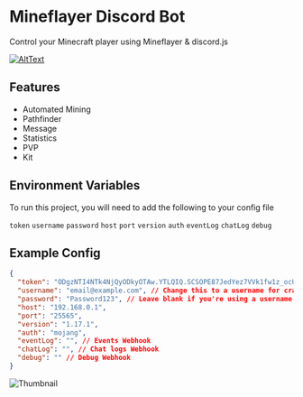 
# Mineflayer Discord Bot

Control your Minecraft player using Mineflayer & discord.js

[![AltText](https://discordapp.com/api/guilds/883397209306038272/widget.png?style=banner2)](https://discord.gg/numgPDvq5Q)



## Features

- Automated Mining
- Pathfinder
- Message
- Statistics
- PVP
- Kit




## Environment Variables

To run this project, you will need to add the following to your config file

`token`
`username`
`password`
`host`
`port`
`version`
`auth`
`eventLog`
`chatLog`
`debug`

## Example Config

```json
{
  "token": "ODgzNTI4NTk4NjQyODkyOTAw.YTLQIQ.SCSOPE87JedYez7VVk1fw1z_ocU",
  "username": "email@example.com", // Change this to a username for cracked servers
  "password": "Password123", // Leave blank if you're using a username instead of an email
  "host": "192.168.0.1",
  "port": "25565",
  "version": "1.17.1",
  "auth": "mojang",
  "eventLog": "", // Events Webhook
  "chatLog": "", // Chat logs Webhook
  "debug": "" // Debug Webhook
}
```

![Thumbnail](https://imgur.com/Jg5oTky.png)

